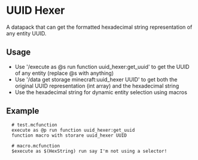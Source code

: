 # UUID Hexer
A datapack that can get the formatted hexadecimal string representation of any entity UUID.

## Usage
* Use '/execute as @s run function uuid_hexer:get_uuid' to get the UUID of any entity (replace @s with anything)
* Use '/data get storage minecraft:uuid_hexer UUID' to get both the original UUID representation (int array) and the hexadecimal string
* Use the hexadecimal string for dynamic entity selection using macros

## Example
```
  # test.mcfunction
  execute as @p run function uuid_hexer:get_uuid
  function macro with storare uuid_hexer UUID

  # macro.mcfunction
  $execute as $(HexString) run say I'm not using a selector!
```

